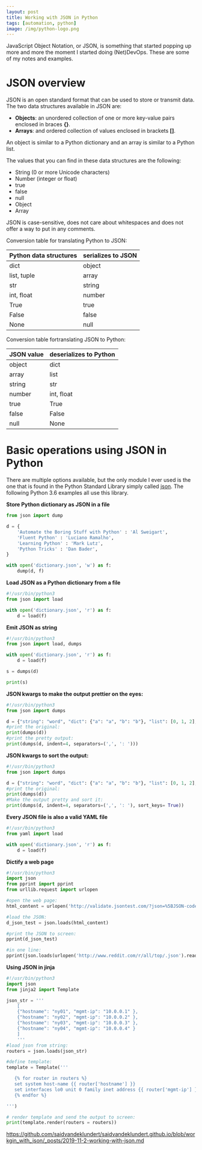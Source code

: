 ```yaml
---
layout: post
title: Working with JSON in Python
tags: [automation, python]
image: /img/python-logo.png
---
```


JavaScript Object Notation, or JSON, is something that started popping up more and more the moment I started doing (Net)DevOps. These are some of my notes and examples.


JSON overview
=============

JSON is an open standard format that can be used to store or transmit data. The two data structures available in JSON are:
-	<b>Objects</b>: an unordered collection of one or more key-value pairs enclosed in braces <b>{}</b>.
-	<b>Arrays</b>: and ordered collection of values enclosed in brackets <b>[]</b>.

An object is similar to a Python dictionary and an array is similar to a Python list.

The values that you can find in these data structures are the following:
-	String (0 or more Unicode characters)
-	Number (integer or float)
-	true
-	false
-	null
-	Object
-	Array


JSON is case-sensitive, does not care about whitespaces and does not offer a way to put in any comments. 

Conversion table for translating Python to JSON:

| Python data structures | serializes to JSON |
| ---------------------- | ------------------ |
| dict                   | object             |
| list, tuple            | array              |
| str                    | string             |
| int, float             | number             |
| True                   | true               |
| False                  | false              |
| None                   | null               |

Conversion table fortranslating JSON to Python:

| JSON value         | deserializes to Python |
| ------------------ | ---------------------- |
| object             | dict                   |
| array              | list                   |
| string             | str                    |
| number             | int, float             |
| true               | True                   |
| false              | False                  |
| null               | None                   |


Basic operations using JSON in Python
=====================================

There are multiple options available, but the only module I ever used is the one that is found in the Python Standard Library simply called [json](https://docs.python.org/3/library/json.html). The following Python 3.6 examples all use this library.


<b>Store Python dictionary as JSON in a file</b>

```python
from json import dump

d = {
    'Automate the Boring Stuff with Python' : 'Al Sweigart',
    'Fluent Python' : 'Luciano Ramalho',
    'Learning Python' : 'Mark Lutz',
    'Python Tricks' : 'Dan Bader',
}

with open('dictionary.json', 'w') as f:
    dump(d, f)
```

<b>Load JSON as a Python dictionary from a file</b>

```python
#!/usr/bin/python3
from json import load

with open('dictionary.json', 'r') as f:    
    d = load(f)
```

<b>Emit JSON as string</b>

```python
#!/usr/bin/python3
from json import load, dumps

with open('dictionary.json', 'r') as f:    
    d = load(f)

s = dumps(d)

print(s)
```

<b>JSON kwargs to make the output prettier on the eyes:</b>

```python
#!/usr/bin/python3
from json import dumps

d = {"string": "word", "dict": {"a": "a", "b": "b"}, "list": [0, 1, 2], }
#print the original:
print(dumps(d))
#print the pretty output:
print(dumps(d, indent=4, separators=(',', ': ')))
```

<b>JSON kwargs to sort the output:</b>

```python
#!/usr/bin/python3
from json import dumps

d = {"string": "word", "dict": {"a": "a", "b": "b"}, "list": [0, 1, 2], }
#print the original:
print(dumps(d))
#Make the output pretty and sort it:
print(dumps(d, indent=4, separators=(',', ': '), sort_keys= True))
```

<b>Every JSON file is also a valid YAML file</b>

```python
#!/usr/bin/python3
from yaml import load

with open('dictionary.json', 'r') as f:    
    d = load(f)
```

<b>Dictify a web page</b>

```python
#!/usr/bin/python3
import json
from pprint import pprint
from urllib.request import urlopen

#open the web page:
html_content = urlopen('http://validate.jsontest.com/?json=%5BJSON-code-to-validate%5D').read()  

#load the JSON:
d_json_test = json.loads(html_content)

#print the JSON to screen:
pprint(d_json_test)

#in one line:
pprint(json.loads(urlopen('http://www.reddit.com/r/all/top/.json').read()))
```

<b>Using JSON in jinja</b>

```python
#!/usr/bin/python3
import json
from jinja2 import Template

json_str = '''
    [
    {"hostname": "ny01", "mgmt-ip": "10.0.0.1" }, 
    {"hostname": "ny02", "mgmt-ip": "10.0.0.2" }, 
    {"hostname": "ny03", "mgmt-ip": "10.0.0.3" }, 
    {"hostname": "ny04", "mgmt-ip": "10.0.0.4" }
    ]
    '''
#load json from string:
routers = json.loads(json_str)

#define template:
template = Template('''

   {% for router in routers %}
   set system host-name {{ router['hostname'] }}
   set interfaces lo0 unit 0 family inet address {{ router['mgmt-ip'] }} primary
   {% endfor %}

''')

# render template and send the output to screen:
print(template.render(routers = routers))
```

https://github.com/saidvandeklundert/saidvandeklundert.github.io/blob/workgin_with_json/_posts/2019-11-2-working-with-json.md